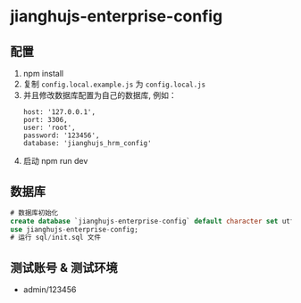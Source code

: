 # jianghujs-enterprise-config

## 配置

1. npm install
2. 复制 `config.local.example.js` 为 `config.local.js`
3. 并且修改数据库配置为自己的数据库, 例如：
   ```
   host: '127.0.0.1',
   port: 3306,
   user: 'root',
   password: '123456',
   database: 'jianghujs_hrm_config'
   ```
4. 启动 npm run dev
   
## 数据库

```sql
# 数据库初始化
create database `jianghujs-enterprise-config` default character set utf8mb4 collate utf8mb4_bin;
use jianghujs-enterprise-config;
# 运行 sql/init.sql 文件
```

## 测试账号 & 测试环境

- admin/123456

